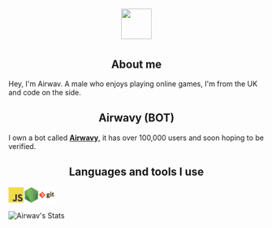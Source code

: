 <h1 align="center">
  <a href="https://airwavy.site.xyz"><img src="https://cdn.discordapp.com/attachments/889325575108444232/1033032190956667030/airwavy_logo_white_500x500.png" width="60" height="60"></a>
</h1>

<h2 align="center"> About me </h2>

Hey, I'm Airwav. A male who enjoys playing online games, I'm from the UK and code on the side.

<h2 align="center"> Airwavy (BOT) </h2>

I own a bot called [**Airwavy**](https://airwavy.site.xyz), it has over 100,000 users and soon hoping to be verified.

<h2 align="center"> Languages and tools I use </h2>
<code><img src="https://raw.githubusercontent.com/github/explore/80688e429a7d4ef2fca1e82350fe8e3517d3494d/topics/javascript/javascript.png" width="30" height="30"></code><code><img src="https://raw.githubusercontent.com/github/explore/80688e429a7d4ef2fca1e82350fe8e3517d3494d/topics/nodejs/nodejs.png" width="30" height="30"></code><code><img src="https://raw.githubusercontent.com/github/explore/80688e429a7d4ef2fca1e82350fe8e3517d3494d/topics/git/git.png" width="30" height="30"></code>

<br/>

![Airwav's Stats](https://github-readme-stats.vercel.app/api?username=Airwav&show_icons=true&hide_border=true)
